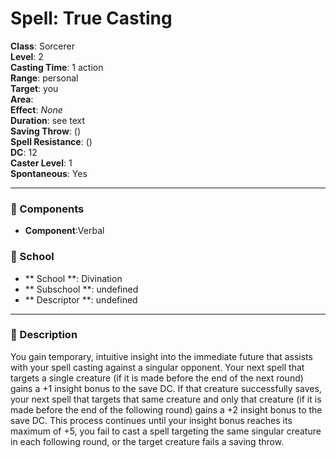 
# Spell: True Casting
**Class**: Sorcerer  
**Level**: 2  
**Casting Time**: 1 action  
**Range**: personal  
**Target**: you  
**Area**:   
**Effect**: _None_  
**Duration**: see text  
**Saving Throw**:  ()  
**Spell Resistance**:  ()  
**DC**: 12  
**Caster Level**: 1  
**Spontaneous**: Yes

---

### 🔮 Components
- **Component**:Verbal

### 🏫 School
- ** School **: Divination
- ** Subschool **: undefined
- ** Descriptor **: undefined
---

### 📜 Description
You gain temporary, intuitive insight into the immediate future that assists with your spell casting against a singular opponent. Your next spell that targets a single creature (if it is made before the end of the next round) gains a +1 insight bonus to the save DC. If that creature successfully saves, your next spell that targets that same creature and only that creature (if it is made before the end of the following round) gains a +2 insight bonus to the save DC. This process continues until your insight bonus reaches its maximum of +5, you fail to cast a spell targeting the same singular creature in each following round, or the target creature fails a saving throw.

